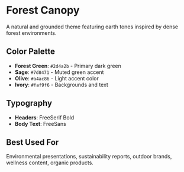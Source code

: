 # Forest Canopy

A natural and grounded theme featuring earth tones inspired by dense forest environments.

## Color Palette

- **Forest Green**: `#2d4a2b` - Primary dark green
- **Sage**: `#7d8471` - Muted green accent
- **Olive**: `#a4ac86` - Light accent color
- **Ivory**: `#faf9f6` - Backgrounds and text

## Typography

- **Headers**: FreeSerif Bold
- **Body Text**: FreeSans

## Best Used For

Environmental presentations, sustainability reports, outdoor brands, wellness content, organic products.
